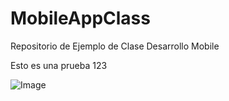 # MobileAppClass
 Repositorio de Ejemplo de Clase Desarrollo Mobile

 Esto es una prueba 123
 
 ![Image](https://miro.medium.com/max/2000/1*Vwtu6c6lSQKtg5N96_nW-Q.jpeg)
